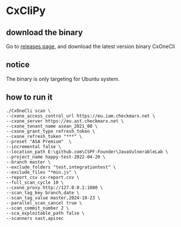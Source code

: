 # CxCliPy

## download the binary
Go to [releases page](https://github.com/HappyY19/cxclipy/releases), and download the latest version binary CxOneCli

## notice
The binary is only targeting for Ubuntu system.

## how to run it
```commandline
./CxOneCli scan \
--cxone_access_control_url https://eu.iam.checkmarx.net \
--cxone_server https://eu.ast.checkmarx.net \
--cxone_tenant_name asean_2021_08 \
--cxone_grant_type refresh_token \
--cxone_refresh_token "***" \
--preset "ASA Premium"  \
--incremental false \
--location_path E:\github.com\CSPF-Founder\JavaVulnerableLab \
--project_name happy-test-2022-04-20 \
--branch master \
--exclude_folders "test,integrationtest" \
--exclude_files "*min.js" \
--report_csv cx-report.csv \
--full_scan_cycle 10 \
--cxone_proxy http://127.0.0.1:1080 \
--scan_tag_key branch,date \
--scan_tag_value master,2024-10-23 \
--parallel_scan_cancel true \
--scan_commit_number 2 \
--sca_exploitable_path false \
--scanners sast,apisec
```
 


